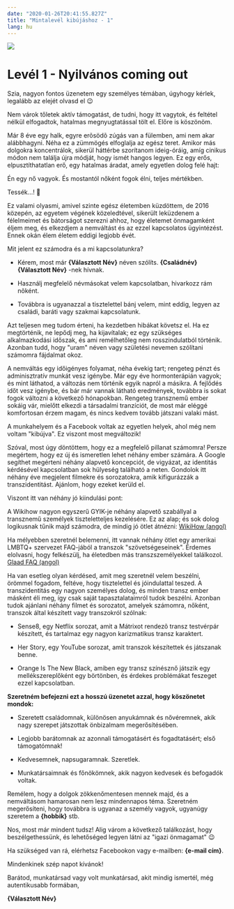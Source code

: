 ```yaml
---
date: "2020-01-26T20:41:55.827Z"
title: "Mintalevél kibújáshoz - 1"
lang: hu
---
```


<div class="header-image"><img src="assets/images/undraw_reading.svg" /></div>

# Levél 1 - Nyilvános coming out

Szia, nagyon fontos üzenetem egy személyes témában, úgyhogy kérlek, legalább az elejét olvasd el 😉

Nem várok tőletek aktív támogatást, de tudni, hogy itt vagytok, és feltétel nélkül elfogadtok, hatalmas megnyugtatással tölt el. Előre is köszönöm.

Már 8 éve egy halk, egyre erõsödõ zúgás van a fülemben, ami nem akar alábbhagyni. Néha ez a zümmögés elfoglalja az egész teret. Amikor más dolgokra koncentrálok, sikerül háttérbe szorítanom ideig-óráig, amíg cinikus módon nem találja újra módját, hogy ismét hangos legyen. Ez egy erős, elpusztíthatatlan erő, egy hatalmas áradat, amely egyetlen dolog felé hajt:

Én egy nő vagyok. És mostantól nőként fogok élni, teljes mértékben.

Tessék...! 🙂

Ez valami olyasmi, amivel szinte egész életemben küzdöttem, de 2016 közepén, az egyetem végének közeledtével, sikerült leküzdenem a félelmeimet és bátorságot szerezni ahhoz, hogy életemet önmagamként éljem meg, és elkezdjem a nemváltást és az ezzel kapcsolatos ügyintézést. Ennek okán élem életem eddigi legjobb évét.

Mit jelent ez számodra és a mi kapcsolatunkra?

* Kérem, most már **{Választott Név}** néven szólíts. **{Családnév} {Választott Név}** -nek hívnak.

* Használj megfelelő névmásokat velem kapcsolatban, hivarkozz rám nõként.

* Továbbra is ugyanazzal a tisztelettel bánj velem, mint eddig, legyen az családi, baráti vagy szakmai kapcsolatunk.

Azt teljesen meg tudom érteni, ha kezdetben hibákat követsz el. Ha ez megtörténik, ne lepődj meg, ha kijavítalak; ez egy szükséges alkalmazkodási időszak, és ami remélhetőleg nem rosszindulatból történik. Azonban tudd, hogy "uram" néven vagy születési nevemen szólítani számomra fájdalmat okoz.

A nemváltás egy időigényes folyamat, néha évekig tart; rengeteg pénzt és adminisztratív munkát vesz igénybe. Már egy éve hormonterápián vagyok; és mint láthatod, a változás nem történik egyik napról a másikra. A fejlődés időt vesz igénybe, és bár már vannak látható eredmények, továbbra is sokat fogok változni a következő hónapokban. Rengeteg transznemű ember sokáig vár, mielőtt elkezdi a társadalmi tranzíciót, de most már eléggé komfortosan érzem magam, és nincs kedvem tovább játszani valaki mást.

A munkahelyem és a Facebook voltak az egyetlen helyek, ahol még nem voltam "kibújva". Ez viszont most megváltozik!

Szóval, most úgy döntöttem, hogy ez a megfelelő pillanat számomra! Persze megértem, hogy ez új és ismeretlen lehet néhány ember számára. A Google segíthet megérteni néhány alapvető koncepciót, de vigyázat, az identitás kérdésével kapcsolatban sok hülyeség található a neten. Gondolok itt néhány éve megjelent filmekre és sorozatokra, amik kifigurázzák a transzidentitást. Ajánlom, hogy ezeket kerüld el.

Viszont itt van néhány jó kiindulási pont:

A Wikihow nagyon egyszerű GYIK-je néhány alapvető szabállyal a transznemű személyek tiszteletteljes kezelésére. Ez az alap; és sok dolog logikusnak tűnik majd számodra, de mindig jó ötlet átnézni: [WikiHow (angol)](http://www.wikihow.com/Respect-a-Transgender-Person)

Ha mélyebben szeretnél belemenni, itt vannak néhány ötlet egy amerikai LMBTQ+ szervezet FAQ-jából a transzok "szövetségeseinek". Érdemes elolvasni, hogy felkészülj, ha életedben más transzszemélyekkel találkozol. [Glaad FAQ (angol)](https://www.glaad.org/transgender/allies)

Ha van esetleg olyan kérdésed, amit meg szeretnél velem beszélni, örömmel fogadom, feltéve, hogy tisztelettel és jóindulattal teszed. A transzidentitás egy nagyon személyes dolog, és minden transz ember másként éli meg, így csak saját tapasztalataimról tudok beszélni. Azonban tudok ajánlani néhány filmet és sorozatot, amelyek számomra, nőként, transzok által készített vagy transzokról szólnak:

* Sense8, egy Netflix sorozat, amit a Mátrixot rendezõ transz testvérpár készített, és tartalmaz egy nagyon karizmatikus transz karaktert.

* Her Story, egy YouTube sorozat, amit transzok készítettek és játszanak benne.

* Orange Is The New Black, amiben egy transz színésznő játszik egy mellékszereplőként egy börtönben, és érdekes problémákat feszeget ezzel kapcsolatban.

**Szeretném befejezni ezt a hosszú üzenetet azzal, hogy köszönetet mondok:**

* Szeretett családomnak, különösen anyukámnak és nővéremnek, akik nagy szerepet játszottak önbizalmam megerősítésében.

* Legjobb barátomnak az azonnali támogatásért és fogadtatásért; első támogatómnak!

* Kedvesemnek, napsugaramnak. Szeretlek.

* Munkatársaimnak és főnökömnek, akik nagyon kedvesek és befogadók voltak.

Remélem, hogy a dolgok zökkenőmentesen mennek majd, és a nemváltásom hamarosan nem lesz mindennapos téma. Szeretném megerősíteni, hogy továbbra is ugyanaz a személy vagyok, ugyanúgy szeretem a **{hobbik}** stb.

Nos, most már mindent tudsz! Alig várom a következő találkozást, hogy beszélgethessünk, és lehetőséged legyen látni az "igazi önmagamat" 😉

Ha szükséged van rá, elérhetsz Facebookon vagy e-mailben: **{e-mail cím}**.

Mindenkinek szép napot kívánok!

Barátod, munkatársad vagy volt munkatársad, akit mindig ismertél, még autentikusabb formában,

**{Választott Név}**